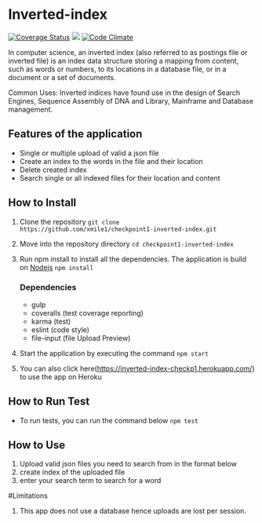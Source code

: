 # Inverted-index
[![Coverage Status](https://coveralls.io/repos/github/xmile1/checkpoint1-inverted-index/badge.svg?branch=develop)](https://coveralls.io/github/xmile1/checkpoint1-inverted-index?branch=master)
![](https://travis-ci.org/xmile1/checkpoint1-inverted-index.svg?branch=develop)
[![Code Climate](https://codeclimate.com/repos/5835bf25362f3962b1000523/badges/eac0c7f614cf105ca599/gpa.svg)](https://codeclimate.com/repos/5835bf25362f3962b1000523/feed)

In computer science, an inverted index (also referred to as postings file or inverted file) is an index data structure storing a mapping from content, such as words or numbers, to its locations in a database file, or in a document or a set of documents.

Common Uses: Inverted indices have found use in the design of Search Engines, Sequence Assembly of DNA and Library, Mainframe and Database management.

## Features of the application
- Single or multiple upload of valid a json file
- Create an index to the words in the file and their location
- Delete created index
- Search single or all indexed files for their location and content

## How to Install

1.  Clone the repository `git clone https://github.com/xmile1/checkpoint1-inverted-index.git`
2.  Move into the repository directory `cd checkpoint1-inverted-index`
3.  Run npm install to install all the dependencies. The application is build on [Nodejs](nodejs.org) `npm install`

    ### Dependencies
    - gulp
    - coveralls (test coverage reporting)
    - karma (test)
    - eslint (code style)
    - file-input (file Upload Preview)

4.  Start the application by executing the command `npm start`
5.  You can also click here(https://inverted-index-checkp1.herokuapp.com/) to use the app on Heroku

## How to Run Test

   - To run tests, you can run the command below `npm test`

## How to Use
1. Upload valid json files you need to search from in the format below
2. create index of the uploaded file
2. enter your search term to search for a word

#Limitations
1. This app does not use a database hence uploads are lost per session.
